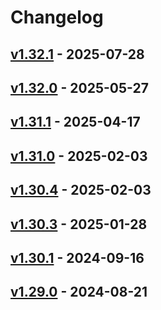 # Changelog

## [v1.32.1](https://github.com/argoyle/terraform-provider-kops/compare/v1.32.0...v1.32.1) - 2025-07-28

## [v1.32.0](https://github.com/argoyle/terraform-provider-kops/compare/v1.31.1...v1.32.0) - 2025-05-27

## [v1.31.1](https://github.com/argoyle/terraform-provider-kops/compare/v1.31.0...v1.31.1) - 2025-04-17

## [v1.31.0](https://github.com/argoyle/terraform-provider-kops/compare/v1.30.4...v1.31.0) - 2025-02-03

## [v1.30.4](https://github.com/argoyle/terraform-provider-kops/compare/v1.30.3...v1.30.4) - 2025-02-03

## [v1.30.3](https://github.com/argoyle/terraform-provider-kops/compare/v1.30.1...v1.30.3) - 2025-01-28

## [v1.30.1](https://github.com/argoyle/terraform-provider-kops/compare/v1.29.0...v1.30.1) - 2024-09-16

## [v1.29.0](https://github.com/argoyle/terraform-provider-kops/commits/v1.29.0) - 2024-08-21
